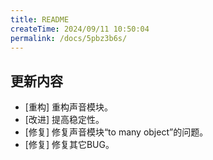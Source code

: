 ```yaml
---
title: README
createTime: 2024/09/11 10:50:04
permalink: /docs/5pbz3b6s/
---
```

## 更新内容

* [重构] 重构声音模块。
* [改进] 提高稳定性。
* [修复] 修复声音模块“to many object”的问题。
* [修复] 修复其它BUG。